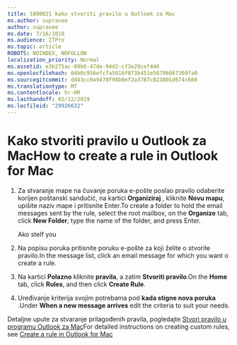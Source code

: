 ```yaml
---
title: 1800021 kako stvoriti pravilo u Outlook za Mac
ms.author: supravee
author: supravee
ms.date: 7/16/2018
ms.audience: ITPro
ms.topic: article
ROBOTS: NOINDEX, NOFOLLOW
localization_priority: Normal
ms.assetid: e3b275ac-09b6-47de-94d2-cf3e29cef446
ms.openlocfilehash: 04b0c956efcfa5016f073b451e50706067309fa0
ms.sourcegitcommit: dd43cc0a9470f98b8ef2a3787c823801d674c666
ms.translationtype: MT
ms.contentlocale: hr-HR
ms.lasthandoff: 02/12/2019
ms.locfileid: "29926632"
---
```

# <a name="how-to-create-a-rule-in-outlook-for-mac"></a><span data-ttu-id="b68cb-102">Kako stvoriti pravilo u Outlook za Mac</span><span class="sxs-lookup"><span data-stu-id="b68cb-102">How to create a rule in Outlook for Mac</span></span>

1. <span data-ttu-id="b68cb-103">Za stvaranje mape na čuvanje poruka e-pošte poslao pravilo odaberite korijen poštanski sandučić, na kartici **Organiziraj** , kliknite **Novu mapu**, upišite naziv mape i pritisnite Enter.</span><span class="sxs-lookup"><span data-stu-id="b68cb-103">To create a folder to hold the email messages sent by the rule, select the root mailbox, on the **Organize** tab, click **New Folder**, type the name of the folder, and press Enter.</span></span>
    
    <span data-ttu-id="b68cb-104">Ako ste</span><span class="sxs-lookup"><span data-stu-id="b68cb-104">If you</span></span> 
    
2. <span data-ttu-id="b68cb-105">Na popisu poruka pritisnite poruku e-pošte za koji želite o stvorite pravilo.</span><span class="sxs-lookup"><span data-stu-id="b68cb-105">In the message list, click an email message for which you want o create a rule.</span></span>
    
3. <span data-ttu-id="b68cb-106">Na kartici **Polazno** kliknite **pravila**, a zatim **Stvoriti pravilo**.</span><span class="sxs-lookup"><span data-stu-id="b68cb-106">On the **Home** tab, click **Rules**, and then click **Create Rule**.</span></span>
    
4. <span data-ttu-id="b68cb-107">Uređivanje kriterija svojim potrebama pod **kada stigne nova poruka** .</span><span class="sxs-lookup"><span data-stu-id="b68cb-107">Under **When a new message arrives** edit the criteria to suit your needs.</span></span> 
    
<span data-ttu-id="b68cb-108">Detaljne upute za stvaranje prilagođenih pravila, pogledajte [Stvori pravilo u programu Outlook za Mac](https://aka.ms/AA1uy0v)</span><span class="sxs-lookup"><span data-stu-id="b68cb-108">For detailed instructions on creating custom rules, see [Create a rule in Outlook for Mac](https://aka.ms/AA1uy0v)</span></span>
  

